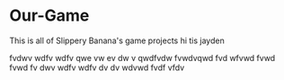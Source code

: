 # Our-Game
This is all of Slippery  Banana's game projects
hi tis jayden



fvdwv
wdfv
wdfv
qwe
vw
ev 
dw
v
qwdfvdw
fvwdvqwd
fvd
wfvwd
fvwd
fvwd
fv
dwv
wdfv
wdfv
dv
dv
wdvwd
fvdf
vfdv
